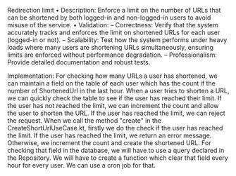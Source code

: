 Redirection limit
    • Description: Enforce a limit on the number of URLs that can be shortened by both logged-in and non-logged-in users to avoid misuse of the service.
    • Validation:
        – Correctness: Verify that the system accurately tracks and enforces the limit on shortened URLs for each user (logged-in or not).
        – Scalability: Test how the system performs under heavy loads where many users are  shortening URLs simultaneously, ensuring limits are enforced without performance degradation.
        – Professionalism: Provide detailed documentation and robust tests.

Implementation:
    For checking how many URLs a user has shortened, we can maintain a field on the table of each user which has the count if the number of ShortenedUrl in the last hour. When a user tries to shorten a URL, we can quickly check the table to see if the user has reached their limit. If the user has not reached the limit, we can increment the count and allow the user to shorten the URL. If the user has reached the limit, we can reject the request.
    When we call the method "create" in the CreateShortUrlUseCase.kt, firstly we do the check if the user has reached the limit. If the user has reached the limit, we return an error message. Otherwise, we increment the count and create the shortened URL.
    For checking that field in the database, we will have to use a query declared in the Repository.
    We will have to create a function which clear that field every hour for every user. We can use a cron job for that. 
